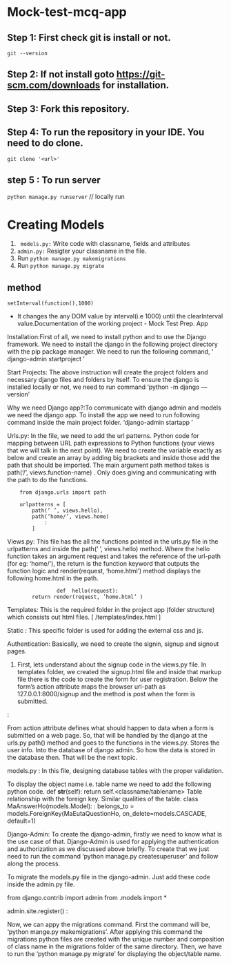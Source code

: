 # Mock-test-mcq-app

## Step 1: First check git is install or not.
` git --version `
## Step 2: If not install goto https://git-scm.com/downloads for installation.
## Step 3: Fork this repository.
## Step 4: To run the repository in your IDE. You need to do clone.
` git clone '<url>' `
## step 5 : To run server 
` python manage.py runserver ` // locally run

# Creating Models
1. ` models.py:` Write code with classname, fields and attributes
2. `admin.py:` Resigter your classname in the file.
3. Run `python manage.py makemigrations`
4. Run `python manage.py migrate`

## method
`setInterval(function(),1000)`
* It changes the any DOM value by interval(i.e 1000) until the clearInterval value.Documentation of the working project - Mock Test Prep. App

Installation:First of all, we need to install python and to use the Django framework. We need to install the django in the following project directory with the pip package manager. We need to run the following command, ‘ django-admin startproject <project name>’

Start Projects: The above instruction will create the project folders and necessary django files and folders by itself. To ensure the django is installed locally or not, we need to run command ‘python -m django —version’

Why we need Django app?:To communicate with django admin and models we need the django app. To install the app we need to run following command inside the main project folder. ‘django-admin startapp <app name>’

Urls.py: In the file, we need to add the url patterns. Python code for  mapping between URL path expressions to Python functions (your views that we will talk in the next point). We need to create the variable exactly as below and create an array by adding big brackets and inside those add the path that should be imported. The main argument path method takes is path(‘<path name>/’, views.function-name) . Only does giving and communicating with the path to do the functions.

		from django.urls import path

		urlpatterns = [
			path(‘ ’, views.hello),
			path(‘home/’, views.home)	
				:
			]
Views.py: This file has the all the functions pointed in the urls.py file in the urlpatterns and inside the path(‘ ’, views.hello) method. Where the hello function takes an argument request and takes the reference  of the url-path (for eg: ‘home/’), the return is the function keyword that outputs the function logic and render(request, ‘home.html’) method displays the following home.html in the <home/> path. 
		
                  	def  hello(request):
			return render(request, ’home.html’ )

Templates: This is the required folder in the project app (folder structure) which consists out html files. [ <app-name>/templates/index.html ]

Static : This specific folder is used for adding the external css and js.

Authentication: Basically, we need to create the signin, signup and signout pages.
1.  First, lets understand about the signup code in the views.py file.
In templates folder, we created the signup.html file and inside that markup file there is the code to create the form for user registration. Below the form’s action attribute maps the browser url-path as 127.0.0.1:8000/signup  and the method is post when the form is submitted.

<form action=”/signup/” method=”post”>
:
     </form>

From action attribute defines what should happen to data when a form is submitted on a web page. So, that will be handled by the django at the urls.py path() method and  goes to the functions in the views.py. Stores the user info. Into the database of django admin. So how the data is stored in the database then. That will be the next topic. 

models.py : In this file, designing database tables with the proper validation.

To display the object name i.e. table name we need to add the following python code.
	def  __str__(self):
		return self.<classname/tablename>
Table relationship with the foreign key. Similar qualities of the table.
	class MaAnswerHo(models.Model):
			:
		belongs_to = models.ForeignKey(MaEutaQuestionHo, on_delete=models.CASCADE, default=1)

	
 Django-Admin: To create the django-admin, firstly we need to know what is the use case of that. Django-Admin is used for applying the authentication and authorization as  we discussed above briefly. To create that we just need to run the command ‘python manage.py createsuperuser’ and follow along the process.

To migrate the models.py file in the django-admin. Just add these code inside the admin.py file.

from  django.contrib import admin
from  .models import *

admin.site.register(<classname created in the models.py>)
                :

Now, we can appy the migrations command. First the command will be,
‘python mange.py makemigrations’. After applying this command the migrations python files are created with the unique number and composition of class name in the migrations folder of the same directory.
Then, we have to run the ‘python manage.py migrate’ for displaying the object/table name.

